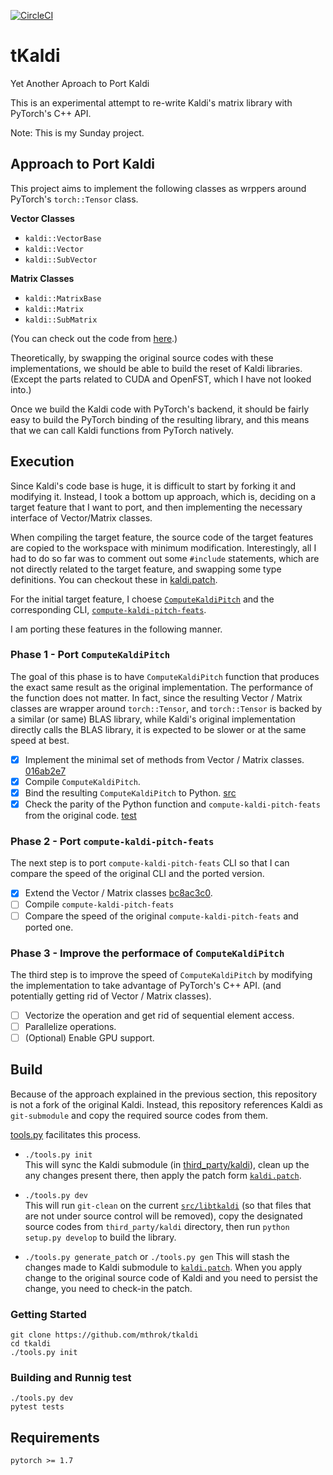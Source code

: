 [![CircleCI](https://circleci.com/gh/mthrok/tkaldi.svg?style=svg)](https://circleci.com/gh/mthrok/tkaldi?branch=main)

# tKaldi

Yet Another Aproach to Port Kaldi

This is an experimental attempt to re-write Kaldi's matrix library with PyTorch's C++ API.

Note: This is my Sunday project. 

## Approach to Port Kaldi

This project aims to implement the following classes as wrppers around
PyTorch's `torch::Tensor` class.

**Vector Classes**
 - `kaldi::VectorBase`
 - `kaldi::Vector`
 - `kaldi::SubVector`

**Matrix Classes**
 - `kaldi::MatrixBase`
 - `kaldi::Matrix`
 - `kaldi::SubMatrix`

(You can check out the code from [here](./src/libtkaldi/src).)

Theoretically, by swapping the original source codes with these implementations,
we should be able to build the reset of Kaldi libraries.
(Except the parts related to CUDA and OpenFST, which I have not looked into.)

Once we build the Kaldi code with PyTorch's backend, it should be fairly easy to
build the PyTorch binding of the resulting library, and this means that we can call
Kaldi functions from PyTorch natively.

## Execution

Since Kaldi's code base is huge, it is difficult to start by forking it and modifying it.
Instead, I took a bottom up approach, which is, deciding on a target feature that I want
to port, and then implementing the necessary interface of Vector/Matrix classes.

When compiling the target feature, the source code of the target features are copied to
the workspace with minimum modification. Interestingly, all I had to do so far was to 
comment out some `#include` statements, which are not directly related to the target feature,
and swapping some type definitions. You can checkout these in [kaldi.patch](./kaldi.patch).

For the initial target feature, I choese [`ComputeKaldiPitch`](https://github.com/kaldi-asr/kaldi/blob/7fb716aa0f56480af31514c7e362db5c9f787fd4/src/feat/pitch-functions.h#L411-L419) and the corresponding CLI, [`compute-kaldi-pitch-feats`](https://github.com/kaldi-asr/kaldi/blob/7fb716aa0f56480af31514c7e362db5c9f787fd4/src/featbin/compute-kaldi-pitch-feats.cc).

I am porting these features in the following manner.

### Phase 1 - Port `ComputeKaldiPitch`

The goal of this phase is to have `ComputeKaldiPitch` function that produces the exact same result 
as the original implementation. The performance of the function does not matter. In fact, since the
resulting Vector / Matrix classes are wrapper around `torch::Tensor`, and `torch::Tensor` is backed
by a similar (or same) BLAS library, while Kaldi's original implementation directly calls the BLAS 
library, it is expected to be slower or at the same speed at best.

- [x] Implement the minimal set of methods from Vector / Matrix classes. [016ab2e7](https://github.com/mthrok/tkaldi/tree/016ab2e7d757ae654607fc60dfceadc2a6c26ada/src/libtkaldi/src/matrix)
- [x] Compile `ComputeKaldiPitch`.
- [x] Bind the resulting `ComputeKaldiPitch` to Python. [src](https://github.com/mthrok/tkaldi/blob/016ab2e7d757ae654607fc60dfceadc2a6c26ada/src/libtkaldi/register.cc#L18-L66)
- [x] Check the parity of the Python function and `compute-kaldi-pitch-feats` from the original code. [test](https://app.circleci.com/pipelines/github/mthrok/tkaldi/50/workflows/d2ba7389-4088-47db-b315-45b3f863c0c3)

### Phase 2 - Port `compute-kaldi-pitch-feats`

The next step is to port `compute-kaldi-pitch-feats` CLI so that I can compare the speed of the 
original CLI and the ported version.

- [x] Extend the Vector / Matrix classes [bc8ac3c0](https://github.com/mthrok/tkaldi/tree/bc8ac3c0e85c4cb08242c837f7ccaf39b49ca619/src/libtkaldi/src/matrix).
- [ ] Compile `compute-kaldi-pitch-feats`
- [ ] Compare the speed of the original `compute-kaldi-pitch-feats` and ported one.

### Phase 3 - Improve the performace of `ComputeKaldiPitch`

The third step is to improve the speed of `ComputeKaldiPitch` by modifying the implementation to take
advantage of PyTorch's C++ API. (and potentially getting rid of Vector / Matrix classes).

- [ ] Vectorize the operation and get rid of sequential element access.
- [ ] Parallelize operations.
- [ ] (Optional) Enable GPU support.

## Build

Because of the approach explained in the previous section, this repository is not a fork of the original Kaldi.
Instead, this repository references Kaldi as `git-submodule` and copy the required source codes from them.

[tools.py](./tools.py) facilitates this process.

* `./tools.py init`  
This will sync the Kaldi submodule (in [third_party/kaldi](./third_party)), clean up the any changes present there,
then apply the patch form [`kaldi.patch`](./kaldi.patch).

* `./tools.py dev`  
This will run `git-clean` on the current [`src/libtkaldi`](./src/libtkaldi) (so that files that are not
under source control will be removed), copy the designated source codes from `third_party/kaldi` directory,
then run `python setup.py develop` to build the library.

* `./tools.py generate_patch` or `./tools.py gen`
This will stash the changes made to Kaldi submodule to [`kaldi.patch`](./kaldi.patch). When you apply change to
the original source code of Kaldi and you need to persist the change, you need to check-in the patch.

### Getting Started

```
git clone https://github.com/mthrok/tkaldi
cd tkaldi
./tools.py init
```

### Building and Runnig test

```
./tools.py dev
pytest tests
```

## Requirements

```
pytorch >= 1.7
```
